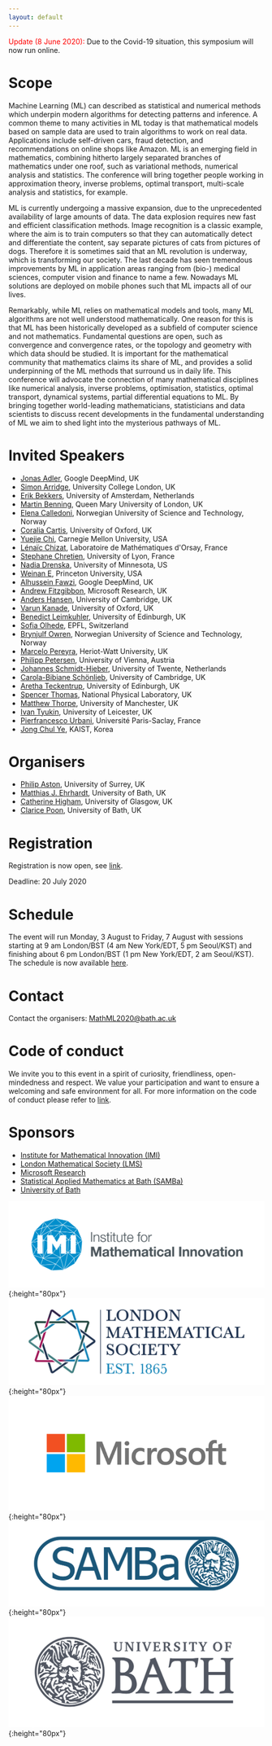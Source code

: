 ```yaml
---
layout: default
---
```



<span style="color:white"> </span>

<span style="color:red"> Update (8 June 2020):</span> Due to the Covid-19 situation, this symposium will now run online. 


# Scope
Machine Learning (ML) can described as statistical and numerical methods which underpin modern algorithms for detecting patterns and inference. A common theme to many activities in ML today is that mathematical models based on sample data are used to train algorithms to work on real data. Applications include self-driven cars, fraud detection, and recommendations on online shops like Amazon. ML is an emerging field in mathematics, combining hitherto largely separated branches of mathematics under one roof, such as variational methods, numerical analysis and statistics. The conference will bring together people working in approximation theory, inverse problems, optimal transport, multi-scale analysis and statistics, for example. 
 
ML is currently undergoing a massive expansion, due to the unprecedented availability of large amounts of data. The data explosion requires new fast and efficient classification methods. Image recognition is a classic example, where the aim is to train computers so that they can automatically detect and differentiate the content, say separate pictures of cats from pictures of dogs. Therefore it is sometimes said that an ML revolution is  underway, which is transforming our society. The last decade has seen tremendous improvements by ML in application areas ranging from (bio-) medical sciences, computer vision and finance to name a few. Nowadays ML solutions are deployed on mobile phones such that ML impacts all of our lives. 
  
Remarkably, while ML relies on mathematical models and tools, many ML algorithms are not well understood mathematically. One reason for this is that ML has been historically developed as a subfield of computer science and not mathematics. Fundamental questions are open, such as convergence and convergence rates, or the topology and geometry with which data should be studied. It is important for the mathematical community that mathematics claims its share of ML, and provides a solid underpinning of the ML methods that surround us in daily life. This conference will advocate the connection of many mathematical disciplines like numerical analysis, inverse problems, optimisation, statistics, optimal transport, dynamical systems, partial differential equations to ML. By bringing together world-leading mathematicians, statisticians and data scientists to discuss recent developments in the fundamental understanding of ML we aim to shed light into the mysterious pathways of ML.

# Invited Speakers
- [Jonas Adler](https://jonasadler.com/), Google DeepMind, UK
- [Simon Arridge](http://www0.cs.ucl.ac.uk/staff/S.Arridge/), University College London, UK
- [Erik Bekkers](https://erikbekkers.bitbucket.io), University of Amsterdam, Netherlands
- [Martin Benning](https://www.qmul.ac.uk/maths/profiles/benningmartin.html), Queen Mary University of London, UK
- [Elena Calledoni](https://www.ntnu.edu/employees/elena.celledoni), Norwegian University of Science and Technology, Norway
- [Coralia Cartis](http://people.maths.ox.ac.uk/cartis/), University of Oxford, UK
- [Yuejie Chi](https://users.ece.cmu.edu/~yuejiec/), Carnegie Mellon University, USA
- [Lénaïc Chizat](https://lchizat.github.io/), Laboratoire de Mathématiques d'Orsay, France
- [Stephane Chretien](https://sites.google.com/site/stephanegchretien/home), University of Lyon, France
- [Nadia Drenska](https://ndrenska.wixsite.com/ver0), University of Minnesota, US
- [Weinan E](https://web.math.princeton.edu/~weinan/), Princeton University, USA
- [Alhussein Fawzi](http://www.alhusseinfawzi.info/), Google DeepMind, UK
- [Andrew Fitzgibbon](https://www.microsoft.com/en-us/research/people/awf/), Microsoft Research, UK
- [Anders Hansen](http://www.damtp.cam.ac.uk/research/afha/anders/), University of Cambridge, UK
- [Varun Kanade](http://www.cs.ox.ac.uk/people/varun.kanade/myindex.html), University of Oxford, UK
- [Benedict Leimkuhler](http://kac.maths.ed.ac.uk/~bl), University of Edinburgh, UK
- [Sofia Olhede](https://people.epfl.ch/sofia.olhede?lang=en), EPFL, Switzerland
- [Brynjulf Owren](https://www.ntnu.edu/employees/brynjulf.owren), Norwegian University of Science and Technology, Norway
- [Marcelo Pereyra](https://www.macs.hw.ac.uk/~mp71/about.html), Heriot-Watt University, UK
- [Philipp Petersen](http://www.pc-petersen.eu/), University of Vienna, Austria
- [Johannes Schmidt-Hieber](https://wwwhome.ewi.utwente.nl/~schmidtaj/), University of Twente, Netherlands
- [Carola-Bibiane Schönlieb](https://www.damtp.cam.ac.uk/user/cbs31/Home.html), University of Cambridge, UK
- [Aretha Teckentrup](https://www.maths.ed.ac.uk/~ateckent/), University of Edinburgh, UK
- [Spencer Thomas](https://www.npl.co.uk/people/spencer-thomas), National Physical Laboratory, UK
- [Matthew Thorpe](http://www.damtp.cam.ac.uk/people/mt748/), University of Manchester, UK
- [Ivan Tyukin](https://www2.le.ac.uk/departments/mathematics/extranet/staff-material/staff-profiles/it37), University of Leicester, UK
- [Pierfrancesco Urbani](https://scholar.google.co.uk/citations?user=tV7pohwAAAAJ&hl=en), Université Paris-Saclay, France
- [Jong Chul Ye](https://bispl.weebly.com/professor.html), KAIST, Korea

# Organisers
- [Philip Aston](https://www.surrey.ac.uk/people/philip-aston), University of Surrey, UK
- [Matthias J. Ehrhardt](https://mehrhardt.github.io/), University of Bath, UK
- [Catherine Higham](https://www.gla.ac.uk/schools/computing/staff/catherinehigham/), University of Glasgow, UK
- [Clarice Poon](https://cmhsp2.github.io/), University of Bath, UK

# Registration
Registration is now open, see [link](https://docs.google.com/forms/d/e/1FAIpQLSfvQP_d8oeHupDHOPmtSHPBoyJvBPVf24iirZBC6Cu-7QZakg/viewform).

Deadline: 20 July 2020

<!--# Call for contributions
We are accepting contributions for posters. Please submit 1 page abstracts [here](https://docs.google.com/forms/d/e/1FAIpQLSdXYTucpfDubVkalV2ZbC7Qln0h__O692iHcsJOyc9R2KpAEw/viewform). If you wish to attend this meeting but do not want to present a poster, then please sign up [here](https://docs.google.com/forms/d/e/1FAIpQLSdUnm5s_QROWRn5PQVYOFzD1XtNf8kBFwtCD3d6qyhFjcPnoA/viewform). Note, however, that due to space limitations, we will give priority to those who offer to present posters.-->

<!--Deadline: 13 March 2020 <font color="red">(extended to 27th March 2020)</font><br/>
Notification of acceptance: 10 April 2020-->

# Schedule
The event will run Monday, 3 August to Friday, 7 August with sessions starting at 9 am London/BST (4 am New York/EDT, 5 pm Seoul/KST) and finishing about 6 pm London/BST (1 pm New York/EDT, 2 am Seoul/KST).  The schedule is now available [here](program).

# Contact
Contact the organisers: [MathML2020@bath.ac.uk](MathML2020@bath.ac.uk)

# Code of conduct
We invite you to this event in a spirit of curiosity, friendliness, open-mindedness and respect. We value your participation and want to ensure a welcoming and safe environment for all. For more information on the code of conduct please refer to [link](assets/pdf/code_of_conduct.pdf).

# Sponsors
- [Institute for Mathematical Innovation (IMI)](https://www.bath.ac.uk/research-institutes/institute-for-mathematical-innovation/)
- [London Mathematical Society (LMS)](https://www.lms.ac.uk/)
- [Microsoft Research](https://www.microsoft.com/en-us/research/lab/microsoft-research-cambridge/)
- [Statistical Applied Mathematics at Bath (SAMBa)](http://www.bath.ac.uk/centres-for-doctoral-training/epsrc-centre-for-doctoral-training-in-statistical-applied-mathematics-samba/)
- [University of Bath](https://www.bath.ac.uk/)

 
![IMI](assets/logo/logo_imi.png){:height="80px"}
![LMS](assets/logo/logo_lms.jpg){:height="80px"}
![MS](assets/logo/logo_ms.png){:height="80px"}
![SAMBa](assets/logo/logo_samba.png){:height="80px"}
![Bath](assets/logo/logo_bath.png){:height="80px"}




